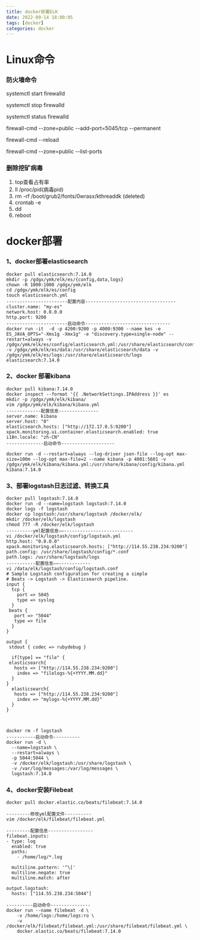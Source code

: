 ```yaml
---
title: docker部署ELK
date: 2022-09-14 18:00:05
tags: [docker]
categories: docker
---
```

# Linux命令

### 防火墙命令

<!--开启防火墙-->
systemctl start firewalld
<!--关闭防火墙-->
systemctl stop firewalld
<!--查看防火墙状态-->
systemctl status firewalld 
<!--开放某个端口-->
firewall-cmd --zone=public --add-port=5045/tcp --permanent 
<!--重新加载配置-->
firewall-cmd --reload
<!--查看已经开放的端口-->
firewall-cmd --zone=public --list-ports

### 删除挖矿病毒

1. top查看占有率
2. ll /proc/pid(病毒pid)
3. rm -rf /boot/grub2/fonts/0wrasx/kthreaddk \(deleted\)
4. crontab -e  
5. dd
6. reboot

# docker部署

### 1、docker部署elasticsearch 

```shell
docker pull elasticsearch:7.14.0
mkdir -p /gdgx/ymk/elk/es/{config,data,logs}
chown -R 1000:1000 /gdgx/ymk/elk
cd /gdgx/ymk/elk/es/config
touch elasticsearch.yml
-----------------------配置内容----------------------------------
cluster.name: "my-es"
network.host: 0.0.0.0
http.port: 9200
-----------------------启动命令--------------------------------
docker run -it  -d -p 4200:9200 -p 4000:9300 --name kes -e ES_JAVA_OPTS="-Xms1g -Xmx1g" -e "discovery.type=single-node" --restart=always -v /gdgx/ymk/elk/es/config/elasticsearch.yml:/usr/share/elasticsearch/config/elasticsearch.yml -v /gdgx/ymk/elk/es/data:/usr/share/elasticsearch/data -v /gdgx/ymk/elk/es/logs:/usr/share/elasticsearch/logs elasticsearch:7.14.0

```

### 2、docker 部署kibana

```
docker pull kibana:7.14.0
docker inspect --format '{{ .NetworkSettings.IPAddress }}' es
mkdir -p /gdgx/ymk/elk/kibana/
vim /gdgx/ymk/elk/kibana/kibana.yml
-------------配置信息---------------
server.name: kibana
server.host: "0"
elasticsearch.hosts: ["http://172.17.0.5:9200"]
xpack.monitoring.ui.container.elasticsearch.enabled: true
i18n.locale: "zh-CN"
--------------启动命令--------------------

docker run -d --restart=always --log-driver json-file --log-opt max-size=100m --log-opt max-file=2 --name kibana -p 4001:5601 -v /gdgx/ymk/elk/kibana/kibana.yml:/usr/share/kibana/config/kibana.yml kibana:7.14.0
```

### 3、部署logstash日志过滤、转换工具

```shell
docker pull logstash:7.14.0
docker run -d --name=logstash logstash:7.14.0
docker logs -f logstash
docker cp logstash:/usr/share/logstash /docker/elk/
mkdir /docker/elk/logstash
chmod 777 -R /docker/elk/logstash
----------yml配置信息——--------------------------
vi /docker/elk/logstash/config/logstash.yml
http.host: "0.0.0.0"
xpack.monitoring.elasticsearch.hosts: ["http://114.55.238.234:9200"]
path.config: /usr/share/logstash/config/*.conf
path.logs: /usr/share/logstash/logs
-----------配置信息——------------
vi /data/elk/logstash/config/logstash.conf
# Sample Logstash configuration for creating a simple
# Beats -> Logstash -> Elasticsearch pipeline.
input {
  tcp {
    port => 5045
    type => syslog
  }
 beats {
   port => "5044"
   type => file
  }
}

output {
 stdout { codec => rubydebug }
  
  if[type] == "file" {
 elasticsearch{
   hosts => ["http://114.55.238.234:9200"]
    index => "filelogs-%{+YYYY.MM.dd}"
  }
}
  elasticsearch{
   hosts => ["http://114.55.238.234:9200"]
    index => "mylogs-%{+YYYY.MM.dd}"
  }
}



docker rm -f logstash
-----------启动命令----------
docker run -d \
  --name=logstash \
  --restart=always \
  -p 5044:5044 \
  -v /docker/elk/logstash:/usr/share/logstash \
  -v /var/log/messages:/var/log/messages \
  logstash:7.14.0

```

### 4、docker安装Filebeat



```shell
docker pull docker.elastic.co/beats/filebeat:7.14.0

---------修改yml配置文件----------
vim /docker/elk/filebeat/filebeat.yml

---------配置信息-----------------
filebeat.inputs:
- type: log
  enabled: true
  paths:
    - /home/log/*.log

  multiline.pattern: '^\['
  multiline.negate: true
  multiline.match: after

output.logstash:
  hosts: ["114.55.238.234:5044"]

----------启动命令---------------
docker run --name filebeat -d \
    -v /home/logs:/home/logs:ro \
    -v /docker/elk/filebeat/filebeat.yml:/usr/share/filebeat/filebeat.yml \
    docker.elastic.co/beats/filebeat:7.14.0
```



